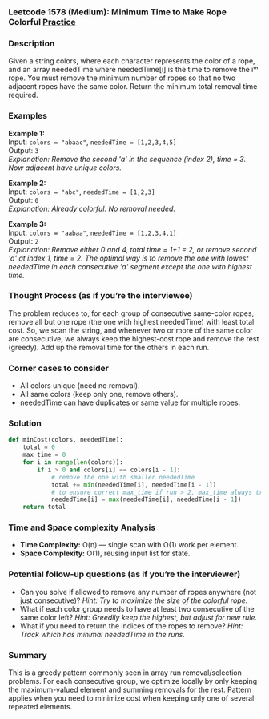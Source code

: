 ### Leetcode 1578 (Medium): Minimum Time to Make Rope Colorful [Practice](https://leetcode.com/problems/minimum-time-to-make-rope-colorful)

### Description  
Given a string colors, where each character represents the color of a rope, and an array neededTime where neededTime[i] is the time to remove the iᵗʰ rope. You must remove the minimum number of ropes so that no two adjacent ropes have the same color. Return the minimum total removal time required.

### Examples  

**Example 1:**  
Input: `colors = "abaac"`, `neededTime = [1,2,3,4,5]`  
Output: `3`  
*Explanation: Remove the second 'a' in the sequence (index 2), time = 3. Now adjacent have unique colors.*

**Example 2:**  
Input: `colors = "abc"`, `neededTime = [1,2,3]`  
Output: `0`  
*Explanation: Already colorful. No removal needed.*

**Example 3:**  
Input: `colors = "aabaa"`, `neededTime = [1,2,3,4,1]`  
Output: `2`  
*Explanation: Remove either 0 and 4, total time = 1+1 = 2, or remove second 'a' at index 1, time = 2. The optimal way is to remove the one with lowest neededTime in each consecutive 'a' segment except the one with highest time.*

### Thought Process (as if you’re the interviewee)  

The problem reduces to, for each group of consecutive same-color ropes, remove all but one rope (the one with highest neededTime) with least total cost. So, we scan the string, and whenever two or more of the same color are consecutive, we always keep the highest-cost rope and remove the rest (greedy). Add up the removal time for the others in each run.

### Corner cases to consider  
- All colors unique (need no removal).
- All same colors (keep only one, remove others).
- neededTime can have duplicates or same value for multiple ropes.

### Solution

```python
def minCost(colors, neededTime):
    total = 0
    max_time = 0
    for i in range(len(colors)):
        if i > 0 and colors[i] == colors[i - 1]:
            # remove the one with smaller neededTime
            total += min(neededTime[i], neededTime[i - 1])
            # to ensure correct max_time if run > 2, max_time always tracks current run's max time
            neededTime[i] = max(neededTime[i], neededTime[i - 1])
    return total
```

### Time and Space complexity Analysis  
- **Time Complexity:** O(n) — single scan with O(1) work per element.
- **Space Complexity:** O(1), reusing input list for state.


### Potential follow-up questions (as if you’re the interviewer)  

- Can you solve if allowed to remove any number of ropes anywhere (not just consecutive)?
  *Hint: Try to maximize the size of the colorful rope.*
- What if each color group needs to have at least two consecutive of the same color left?
  *Hint: Greedily keep the highest, but adjust for new rule.*
- What if you need to return the indices of the ropes to remove?
  *Hint: Track which has minimal neededTime in the runs.*

### Summary
This is a greedy pattern commonly seen in array run removal/selection problems. For each consecutive group, we optimize locally by only keeping the maximum-valued element and summing removals for the rest. Pattern applies when you need to minimize cost when keeping only one of several repeated elements.
